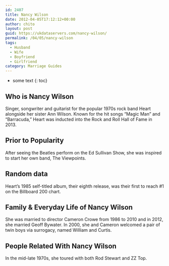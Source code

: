 ```yaml
---
id: 2407
title: Nancy Wilson
date: 2012-04-05T17:12:12+00:00
author: chito
layout: post
guid: https://ukdataservers.com/nancy-wilson/
permalink: /04/05/nancy-wilson
tags:
  - Husband
  - Wife
  - Boyfriend
  - Girlfriend
category: Marriage Guides
---
```


* some text
{: toc}
          
          
## Who is  Nancy Wilson
                  
                  
                  
Singer, songwriter and guitarist for the popular 1970s rock band Heart alongside her sister Ann Wilson. Known for the hit songs &#8220;Magic Man&#8221; and &#8220;Barracuda,&#8221; Heart was inducted into the Rock and Roll Hall of Fame in 2013.
                  
                
                
                
## Prior to Popularity 
                  
                  
                  
After seeing the Beatles perform on the Ed Sullivan Show, she was inspired to start her own band, The Viewpoints.
                  
                
                
                
## Random data 
                  
                  
                  
Heart&#8217;s 1985 self-titled album, their eighth release, was their first to reach #1 on the Billboard 200 chart.
                  
                
                
                
## Family & Everyday Life of Nancy Wilson
                  
                  
                  
She was married to director Cameron Crowe from 1986 to 2010 and in 2012, she married Geoff Bywater. In 2000, she and Cameron welcomed a pair of twin boys via surrogacy, named William and Curtis.
                  
                
                
                
## People Related With  Nancy Wilson
                  
                  
                  
In the mid-late 1970s, she toured with both Rod Stewart and ZZ Top.
                  
                
              
            
          
          
          
    
    
  
